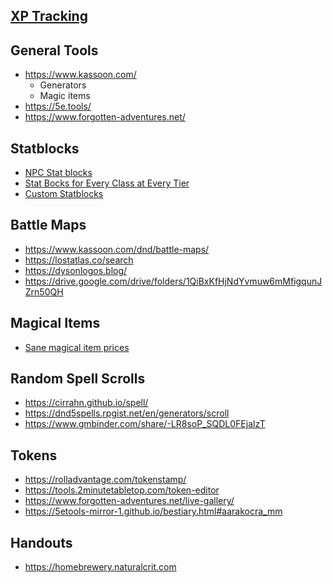
## [XP Tracking](https://docs.google.com/spreadsheets/d/1mXgTkvVUZ6py084THgGqibNx_cFcY_7X6vjSXjRaqEo/edit#gid=0)

## General Tools

* https://www.kassoon.com/
	* Generators
	* Magic items
* https://5e.tools/
* https://www.forgotten-adventures.net/

## Statblocks

* [NPC Stat blocks](https://drive.google.com/file/d/1-b1P2uN6F6Ua15GNI78TNadI27VacKyH/view)
* [Stat Bocks for Every Class at Every Tier](https://homebrewery.naturalcrit.com/share/1mO3-ZInUCWdLnoxnpt_-PKAxRFKUV5YiGhKi4zhuusYM)
* [Custom Statblocks](https://tetra-cube.com/dnd/dnd-statblock.html)

## Battle Maps
* https://www.kassoon.com/dnd/battle-maps/
* https://lostatlas.co/search
* https://dysonlogos.blog/
* https://drive.google.com/drive/folders/1QiBxKfHjNdYvmuw6mMfigqunJZrn50QH

## Magical Items
* [Sane magical item prices](https://drive.google.com/file/d/0B8XAiXpOfz9cMWt1RTBicmpmUDg/view?resourcekey=0-ceHUken0_UhQ3Apa6g4SJA)

## Random Spell Scrolls

* https://cirrahn.github.io/spell/
* https://dnd5spells.rpgist.net/en/generators/scroll
* https://www.gmbinder.com/share/-LR8soP_SQDL0FEjalzT

## Tokens
*  https://rolladvantage.com/tokenstamp/
* https://tools.2minutetabletop.com/token-editor
* https://www.forgotten-adventures.net/live-gallery/
* https://5etools-mirror-1.github.io/bestiary.html#aarakocra_mm

## Handouts

* https://homebrewery.naturalcrit.com
